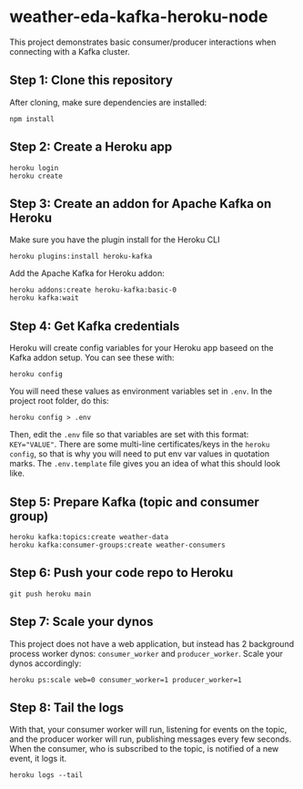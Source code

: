 # weather-eda-kafka-heroku-node

This project demonstrates basic consumer/producer interactions when connecting with a Kafka cluster.

## Step 1: Clone this repository

After cloning, make sure dependencies are installed:

```
npm install
```


## Step 2: Create a Heroku app

```
heroku login
heroku create
```

## Step 3: Create an addon for Apache Kafka on Heroku

Make sure you have the plugin install for the Heroku CLI
```
heroku plugins:install heroku-kafka
```

Add the Apache Kafka for Heroku addon:

```
heroku addons:create heroku-kafka:basic-0
heroku kafka:wait
```

## Step 4: Get Kafka credentials

Heroku will create config variables for your Heroku app baseed on the Kafka addon setup. You can see these with:

```
heroku config
```

You will need these values as environment variables set in `.env`. In the project root folder, do this:

```
heroku config > .env
```

Then, edit the `.env` file so that variables are set with this format: `KEY="VALUE"`. There are some multi-line certificates/keys in the `heroku config`, so that is why you will need to put env var values in quotation marks. The `.env.template` file gives you an idea of what this should look like.

## Step 5: Prepare Kafka (topic and consumer group)

```
heroku kafka:topics:create weather-data
heroku kafka:consumer-groups:create weather-consumers
```

## Step 6: Push your code repo to Heroku

```
git push heroku main
```

## Step 7: Scale your dynos

This project does not have a web application, but instead has 2 background process worker dynos: `consumer_worker` and `producer_worker`. Scale your dynos accordingly:

```
heroku ps:scale web=0 consumer_worker=1 producer_worker=1
```

## Step 8: Tail the logs

With that, your consumer worker will run, listening for events on the topic, and the producer worker will run, publishing messages every few seconds. When the consumer, who is subscribed to the topic, is notified of a new event, it logs it.

```
heroku logs --tail
```

